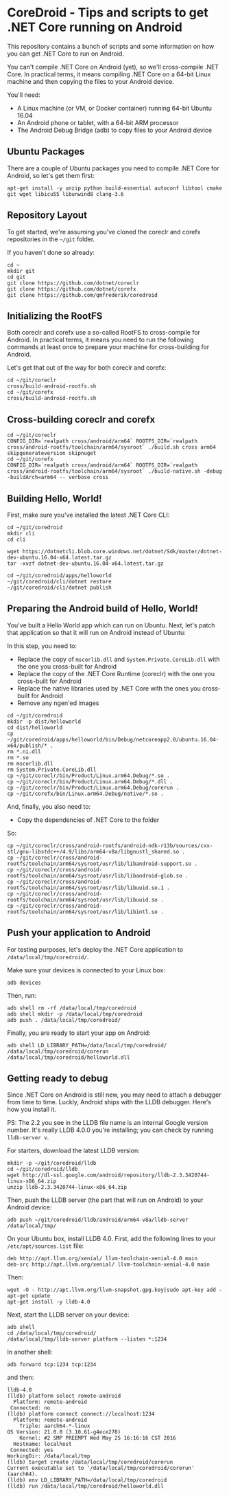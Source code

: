CoreDroid - Tips and scripts to get .NET Core running on Android
================================================================

This repository contains a bunch of scripts and some information on how you can get
.NET Core to run on Android.

You can't compile .NET Core on Android (yet), so we'll cross-compile .NET Core. In practical terms,
it means compiling .NET Core on a 64-bit Linux machine and then copying the files to your Android device.

You'll need:
- A Linux machine (or VM, or Docker container) running 64-bit Ubuntu 16.04
- An Android phone or tablet, with a 64-bit ARM processor
- The Android Debug Bridge (adb) to copy files to your Android device

Ubuntu Packages
---------------

There are a couple of Ubuntu packages you need to compile .NET Core for Android, so let's get them first:

```
apt-get install -y unzip python build-essential autoconf libtool cmake git wget libicu55 libunwind8 clang-3.6
```

Repository Layout
-----------------

To get started, we're assuming you've cloned the coreclr and corefx repositories in the `~/git` folder.

If you haven't done so already:

```
cd ~
mkdir git
cd git
git clone https://github.com/dotnet/coreclr
git clone https://github.com/dotnet/corefx
git clone https://github.com/qmfrederik/coredroid
```

Initializing the RootFS
-----------------------

Both coreclr and corefx use a so-called RootFS to cross-compile for Android. In practical terms, it means
you need to run the following commands at least once to prepare your machine for cross-building for Android.

Let's get that out of the way for both coreclr and corefx:

```
cd ~/git/coreclr
cross/build-android-rootfs.sh
cd ~/git/corefx
cross/build-android-rootfs.sh
```

Cross-building coreclr and corefx
---------------------------------

```
cd ~/git/coreclr
CONFIG_DIR=`realpath cross/android/arm64` ROOTFS_DIR=`realpath cross/android-rootfs/toolchain/arm64/sysroot` ./build.sh cross arm64 skipgenerateversion skipnuget
cd ~/git/corefx
CONFIG_DIR=`realpath cross/android/arm64` ROOTFS_DIR=`realpath cross/android-rootfs/toolchain/arm64/sysroot` ./build-native.sh -debug -buildArch=arm64 -- verbose cross
```

Building Hello, World!
----------------------

First, make sure you've installed the latest .NET Core CLI:

```
cd ~/git/coredroid
mkdir cli
cd cli

wget https://dotnetcli.blob.core.windows.net/dotnet/Sdk/master/dotnet-dev-ubuntu.16.04-x64.latest.tar.gz
tar -xvzf dotnet-dev-ubuntu.16.04-x64.latest.tar.gz
```

```
cd ~/git/coredroid/apps/helloworld
~/git/coredroid/cli/dotnet restore
~/git/coredroid/cli/dotnet publish
```

Preparing the Android build of Hello, World!
--------------------------------------------

You've built a Hello World app which can run on Ubuntu. Next, let's patch that application so that it will run on
Android instead of Ubuntu:

In this step, you need to:
* Replace the copy of `mscorlib.dll` and `System.Private.CoreLib.dll` with the one you cross-built for Android
* Replace the copy of the .NET Core Runtime (coreclr) with the one you cross-built for Android
* Replace the native libraries used by .NET Core with the ones you cross-built for Android
* Remove any ngen'ed images

```
cd ~/git/coredroid
mkdir -p dist/helloworld
cd dist/helloworld
cp ~/git/coredroid/apps/helloworld/bin/Debug/netcoreapp2.0/ubuntu.16.04-x64/publish/* .
rm *.ni.dll
rm *.so
rm mscorlib.dll
rm System.Private.CoreLib.dll
cp ~/git/coreclr/bin/Product/Linux.arm64.Debug/*.so .
cp ~/git/coreclr/bin/Product/Linux.arm64.Debug/*.dll .
cp ~/git/coreclr/bin/Product/Linux.arm64.Debug/corerun .
cp ~/git/corefx/bin/Linux.arm64.Debug/native/*.so .
```

And, finally, you also need to:
* Copy the dependencies of .NET Core to the folder

So:

```
cp ~/git/coreclr/cross/android-rootfs/android-ndk-r13b/sources/cxx-stl/gnu-libstdc++/4.9/libs/arm64-v8a/libgnustl_shared.so .
cp ~/git/coreclr/cross/android-rootfs/toolchain/arm64/sysroot/usr/lib/libandroid-support.so .
cp ~/git/coreclr/cross/android-rootfs/toolchain/arm64/sysroot/usr/lib/libandroid-glob.so .
cp ~/git/coreclr/cross/android-rootfs/toolchain/arm64/sysroot/usr/lib/libuuid.so.1 .
cp ~/git/coreclr/cross/android-rootfs/toolchain/arm64/sysroot/usr/lib/libuuid.so .
cp ~/git/coreclr/cross/android-rootfs/toolchain/arm64/sysroot/usr/lib/libintl.so .

```

Push your application to Android
--------------------------------

For testing purposes, let's deploy the .NET Core application to `/data/local/tmp/coredroid/`.

Make sure your devices is connected to your Linux box:

```
adb devices
```

Then, run:

```
adb shell rm -rf /data/local/tmp/coredroid
adb shell mkdir -p /data/local/tmp/coredroid
adb push . /data/local/tmp/coredroid/
```

Finally, you are ready to start your app on Android:

```
adb shell LD_LIBRARY_PATH=/data/local/tmp/coredroid/ /data/local/tmp/coredroid/corerun /data/local/tmp/coredroid/helloworld.dll
```

Getting ready to debug
----------------------

Since .NET Core on Android is still new, you may need to attach a debugger from time to time. Luckly, Android ships with the LLDB debugger.
Here's how you install it.

PS: The 2.2 you see in the LLDB file name is an internal Google version number. It's really LLDB 4.0.0 you're installing; you can check by running `lldb-server v`.

For starters, download the latest LLDB version:

```
mkdir -p ~/git/coredroid/lldb
cd ~/git/coredroid/lldb
wget http://dl-ssl.google.com/android/repository/lldb-2.3.3420744-linux-x86_64.zip
unzip lldb-2.3.3420744-linux-x86_64.zip
```

Then, push the LLDB server (the part that will run on Android) to your Android device:

```
adb push ~/git/coredroid/lldb/android/arm64-v8a/lldb-server /data/local/tmp/
```

On your Ubuntu box, install LLDB 4.0. First, add the following lines to your `/etc/apt/sources.list` file:

```
deb http://apt.llvm.org/xenial/ llvm-toolchain-xenial-4.0 main
deb-src http://apt.llvm.org/xenial/ llvm-toolchain-xenial-4.0 main
```

Then:

```
wget -O - http://apt.llvm.org/llvm-snapshot.gpg.key|sudo apt-key add -
apt-get update
apt-get install -y lldb-4.0
```

Next, start the LLDB server on your device:

```
adb shell
cd /data/local/tmp/coredroid/
/data/local/tmp/lldb-server platform --listen *:1234
```

In another shell:

```
adb forward tcp:1234 tcp:1234
```

and then:

```
lldb-4.0
(lldb) platform select remote-android
  Platform: remote-android
 Connected: no
(lldb) platform connect connect://localhost:1234
  Platform: remote-android
    Triple: aarch64-*-linux
OS Version: 21.0.0 (3.10.61-g4ece278)
    Kernel: #2 SMP PREEMPT Wed May 25 16:16:16 CST 2016
  Hostname: localhost
 Connected: yes
WorkingDir: /data/local/tmp
(lldb) target create /data/local/tmp/coredroid/corerun
Current executable set to '/data/local/tmp/coredroid/corerun' (aarch64).
(lldb) env LD_LIBRARY_PATH=/data/local/tmp/coredroid
(lldb) run /data/local/tmp/coredroid/helloworld.dll
```

